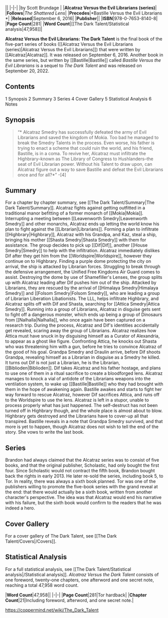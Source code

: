 |**<The Dark Talent>**|
|-|-|
|by  Scott Brundage |
|**Alcatraz Versus the Evil Librarians (series)**|
|**Follows**|*The Shattered Lens*|
|**Precedes**|*Bastille Versus the Evil Librarians *|
|**Released**|September 6, 2016|
|**Publisher**||
|**ISBN**|978-0-7653-8140-8|
|**Page Count**|281|
|**Word Count**|[[The Dark Talent/Statistical analysis\|47,958]]|

**Alcatraz Versus the Evil Librarians: The Dark Talent** is the final book of the five-part series of books ([[Alcatraz Versus the Evil Librarians (series)\|Alcatraz Versus the Evil Librarians]]) that were written by [[Alcatraz\|Alcatraz]]. It was released on September 6, 2016. Another book in the same series, but written by [[Bastille\|Bastille]] called *Bastille Versus the Evil Librarians* is a sequel to *The Dark Talent* and was released on September 20, 2022.

## Contents

1 Synopsis
2 Summary
3 Series
4 Cover Gallery
5 Statistical Analysis
6 Notes


## Synopsis
>“* Alcatraz Smedry has successfully defeated the army of Evil Librarians and saved the kingdom of Mokia. Too bad he managed to break the Smedry Talents in the process. Even worse, his father is trying to enact a scheme that could ruin the world, and his friend, Bastille, is in a coma. To revive her, Alcatraz must infiltrate the Highbrary–known as The Library of Congress to Hushlanders–the seat of Evil Librarian power. Without his Talent to draw upon, can Alcatraz figure out a way to save Bastille and defeat the Evil Librarians once and for all?*”
\-[4]


## Summary
For a chapter by chapter summary, see [[The Dark Talent/Summary\|The Dark Talent/Summary]].
Alcatraz fights against getting outfitted in a traditional manor befitting of a former monarch of [[Mokia\|Mokia]]. Interrupting a meeting between [[Leavenworth Smedry\|Leavenworth Smedry]] and other monarchs, Alcatraz ends up letting the world know his plan to fight against the [[Librarian\|Librarians]]. Forming a plan to infiltrate [[Highbrary\|Highbrary]], Alcatraz with his Grandpa, and Kaz, steal a ship, bringing his mother [[Shasta Smedry\|Shasta Smedry]] with them for assistance.
The group decides to pick up [[Dif\|Dif]], another [[House Smedry\|Smedry]] to help with the infiltration. Alcatraz immediately dislikes Dif after they get him from the [[Worldspire\|Worldspire]], however they continue on to Highbrary.
Finding a purple dome protecting the city on arrival, the ship is attacked by Librarian forces. Struggling to break through the defensive arrangement, the Unified Free Kingdoms Air Guard comes to assist. Destroying the dome by use of Shamefiller's Lenses, the group splits up with Alcatraz leading after Dif pushes him out of the ship.
Attacked by Librarians, they are rescued by the arrival of [[Himalaya Smedry\|Himalaya Smedry]] and [[Folsom Smedry\|Folsom Smedry]], who are leading a group of Librarian Liberation Libationists. The LLL, helps infiltrate Highbrary, and Alcatraz splits off with Dif and Shasta, searching for [[Attica Smedry\|Attica Smedry]].
Running into a group of Librarians, Alcatraz in disguise gets sent to fight off a dangerous monster, which ends up being a group of Dinosaurs from [[Nalhalla\|Nalhalla]], who once again have been captured on a research trip. During the process, Alcatraz and Dif's identities accidentally get revealed, scaring away the group of Librarians. Alcatraz realizes how Attica must have snuck in by disguising himself as a Curator of Alexandria, to appear as a ghost like figure.
Confronting Attica, he knocks out Shasta who was threatening him with a gun, before he tries to convince Alcatraz of the good of his goal. Grandpa Smedry and Draulin arrive, before Dif shoots Grandpa, revealing himself as a Librarian in disguise as a Smedry he killed. It turns out Dif is not just a Librarian, he is the Librarian, [[Biblioden\|Biblioden]].
Dif takes Alcatraz and his father hostage, and plans to use one of them in a ritual sacrifice to create a bloodforged lens. Alcatraz manages to knock a vial of antidote of the Librarians weapons into the ventilation system, to wake up [[Bastille\|Bastille]] who they had brought with them in the hope of awakening again. Bastille awakes and starts to fight her way forward to rescue Alcatraz, however Dif sacrifices Attica, and runs off to the Worldspire to use the lens.
Alcatraz is left in a stupor, unable to process properly what has just happened. The self-destruct has not been turned off in Highbrary though, and the whole place is almost about to blow. Highbrary gets destroyed and the Librarians have to cover-up all that transpired.
Bastille reveals in a note that Grandpa Smedry survived, and that more is yet to happen, though Alcatraz does not wish to tell the end of the story. She vows to write the last book.

## Series
Brandon had always claimed that the Alcatraz series was to consist of five books, and that the original publisher, Scholastic, had only bought the first four. Since Scholastic would not contract the fifth book, Brandon bought back the rights in early 2013. He later re-sold the series, including book 5, to Tor.
In reality, there was always a sixth book planned. Tor was one of the publishers willing to promote the five-book series with the grand reveal at the end: that there would actually be a sixth book, written from another character's perspective. The idea was that Alcatraz would end his narrative with his failure, but the sixth book would confirm to the readers that he was indeed a hero.

## Cover Gallery
For a cover gallery of The Dark Talent, see [[The Dark Talent/Covers\|/Covers]].
## Statistical Analysis
For a full statistical analysis, see [[The Dark Talent/Statistical analysis\|/Statistical analysis]].
*Alcatraz Versus the Dark Talent* consists of one foreword, twenty-one chapters, one afterword and one secret note, reaching a total 47,958 word count.

|**Word Count**|47,958||
|-|-|
|**Page Count**|281|Tor hardback|
|**Chapter Count**|21|Including foreword, afterword, and one secret note.|



https://coppermind.net/wiki/The_Dark_Talent